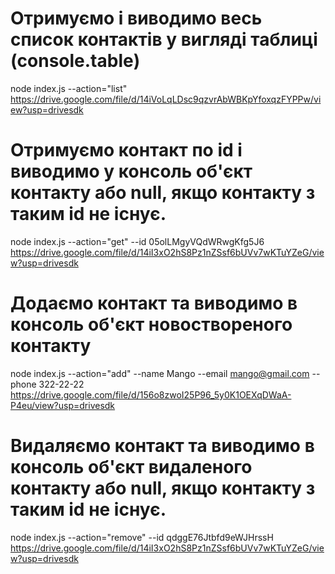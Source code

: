 # Отримуємо і виводимо весь список контактів у вигляді таблиці (console.table)
node index.js --action="list"
https://drive.google.com/file/d/14iVoLqLDsc9qzvrAbWBKpYfoxqzFYPPw/view?usp=drivesdk

# Отримуємо контакт по id і виводимо у консоль об'єкт контакту або null, якщо контакту з таким id не існує.
node index.js --action="get" --id 05olLMgyVQdWRwgKfg5J6
https://drive.google.com/file/d/14iI3xO2hS8Pz1nZSsf6bUVv7wKTuYZeG/view?usp=drivesdk

# Додаємо контакт та виводимо в консоль об'єкт новоствореного контакту
node index.js --action="add" --name Mango --email mango@gmail.com --phone 322-22-22
https://drive.google.com/file/d/156o8zwoI25P96_5y0K1OEXqDWaA-P4eu/view?usp=drivesdk

# Видаляємо контакт та виводимо в консоль об'єкт видаленого контакту або null, якщо контакту з таким id не існує.
node index.js --action="remove" --id qdggE76Jtbfd9eWJHrssH
https://drive.google.com/file/d/14iI3xO2hS8Pz1nZSsf6bUVv7wKTuYZeG/view?usp=drivesdk